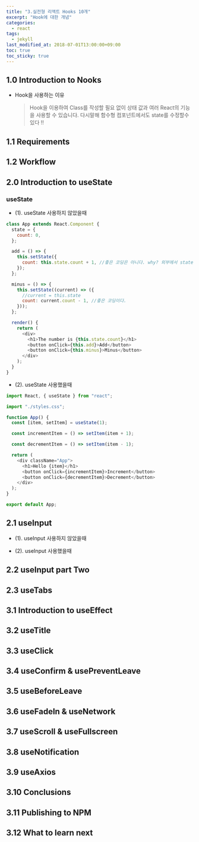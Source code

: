 ```yaml
---
title: "3.실전형 리액트 Hooks 10개"
excerpt: "Hook에 대한 개념"
categories:
  - react
tags:
  - jekyll
last_modified_at: 2018-07-01T13:00:00+09:00
toc: true
toc_sticky: true
---
```


## 1.0 Introduction to Nooks

- Hook을 사용하는 이유
  > Hook을 이용하여 Class를 작성할 필요 없이 상태 값과 여러 React의 기능을 사용할 수 있습니다.
  > 다시말해 함수형 컴포넌트에서도 state를 수정할수 있다 !!

## 1.1 Requirements

## 1.2 Workflow

## 2.0 Introduction to useState

### useState

- (1). useState 사용하지 않았을때

```js
class App extends React.Component {
  state = {
    count: 0,
  };

  add = () => {
    this.setState({
      count: this.state.count + 1, //좋은 코딩은 아니다. why? 외부에서 state를 의존하기 때문에 좋은방법이 아니다.
    });
  };

  minus = () => {
    this.setState((current) => ({
      //current = this.state
      count: current.count - 1, //좋은 코딩이다.
    }));
  };

  render() {
    return (
      <div>
        <h1>The number is {this.state.count}</h1>
        <button onClick={this.add}>Add</button>
        <button onClick={this.minus}>Minus</button>
      </div>
    );
  }
}
```

- (2). useState 사용했을때

```js
import React, { useState } from "react";

import "./styles.css";

function App() {
  const [item, setItem] = useState(1);

  const incrementItem = () => setItem(item + 1);

  const decrementItem = () => setItem(item - 1);

  return (
    <div className="App">
      <h1>Hello {item}</h1>
      <button onClick={incrementItem}>Increment</button>
      <button onClick={decrementItem}>Decrement</button>
    </div>
  );
}

export default App;
```

## 2.1 useInput

- (1). useInput 사용하지 않았을때

- (2). useInput 사용했을때

## 2.2 useInput part Two

## 2.3 useTabs

## 3.1 Introduction to useEffect

## 3.2 useTitle

## 3.3 useClick

## 3.4 useConfirm & usePreventLeave

## 3.5 useBeforeLeave

## 3.6 useFadeIn & useNetwork

## 3.7 useScroll & useFullscreen

## 3.8 useNotification

## 3.9 useAxios

## 3.10 Conclusions

## 3.11 Publishing to NPM

## 3.12 What to learn next
